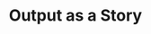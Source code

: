 ---
dateAdded: "2023-04-20"
category: "meta"
title: Output as a Story
prompt: |
  Narrate the information as a brief story.
---